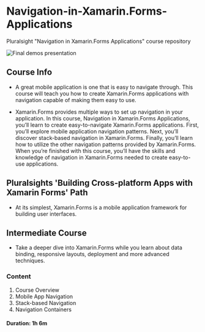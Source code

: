 # Navigation-in-Xamarin.Forms-Applications
Pluralsight "Navigation in Xamarin.Forms Applications" course repository

![Final demos presentation](https://github.com/VeselinovStf/Navigation-in-Xamarin.Forms-Applications/blob/main/repoImg/demo.bmp)

## Course Info

- A great mobile application is one that is easy to navigate through. This course will teach you how to create Xamarin.Forms applications with navigation capable of making them easy to use. 

- Xamarin.Forms provides multiple ways to set up navigation in your application. In this course, Navigation in Xamarin.Forms Applications, you’ll learn to create easy-to-navigate Xamarin.Forms applications. First, you’ll explore mobile application navigation patterns. Next, you’ll discover stack-based navigation in Xamarin.Forms. Finally, you’ll learn how to utilize the other navigation patterns provided by Xamarin.Forms. When you’re finished with this course, you’ll have the skills and knowledge of navigation in Xamarin.Forms needed to create easy-to-use applications.  

## Pluralsights 'Building Cross-platform Apps with Xamarin Forms' Path
- At its simplest, Xamarin.Forms is a mobile application framework for building user interfaces.

## Intermediate Course
- Take a deeper dive into Xamarin.Forms while you learn about data binding, responsive layouts, deployment and more advanced techniques.

### Content

1. Course Overview
2. Mobile App Navigation
3. Stack-based Navigation
4. Navigation Containers

#### Duration: 1h 6m


